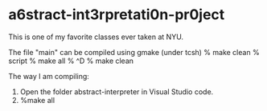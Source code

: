 # a6stract-int3rpretati0n-pr0ject

This is one of my favorite classes ever taken at NYU.

The file "main" can be compiled using gmake (under tcsh)
% make clean
% script
% make all
% ^D
% make clean

The way I am compiling:
1. Open the folder abstract-interpreter in Visual Studio code.
2. %make all

